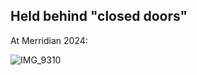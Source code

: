 ## Held behind "closed doors"

At Merridian 2024:

![IMG_9310](https://github.com/user-attachments/assets/d6f99bcb-12c3-4f73-82ae-f04ceb9071b5)
